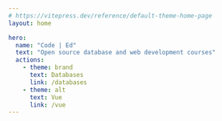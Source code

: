 ```yaml
---
# https://vitepress.dev/reference/default-theme-home-page
layout: home

hero:
  name: "Code | Ed"
  text: "Open source database and web development courses"
  actions:
    - theme: brand
      text: Databases
      link: /databases
    - theme: alt
      text: Vue
      link: /vue
---
```

